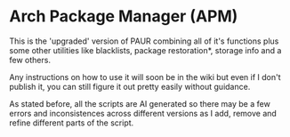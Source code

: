 # Arch Package Manager (APM)
This is the 'upgraded' version of PAUR combining all of it's functions plus some other utilities like blacklists, package restoration*, storage info and a few others.

Any instructions on how to use it will soon be in the wiki but even if I don't publish it, you can still figure it out pretty easily without guidance.

As stated before, all the scripts are AI generated so there may be a few errors and inconsistences across different versions as I add, remove and refine different parts of the script.
